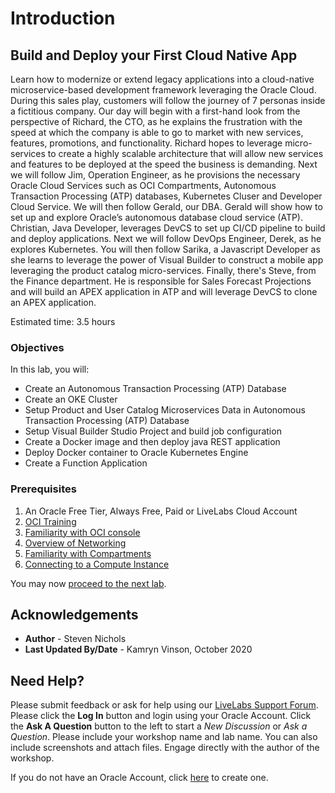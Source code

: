 # Introduction

## Build and Deploy your First Cloud Native App

Learn how to modernize or extend legacy applications into a cloud-native microservice-based development framework leveraging the Oracle Cloud. During this sales play, customers will follow the journey of 7 personas inside a fictitious company. Our day will begin with a first-hand look from the perspective of Richard, the CTO, as he explains the frustration with the speed at which the company is able to go to market with new services, features, promotions, and functionality. Richard hopes to leverage micro-services to create a highly scalable architecture that will allow new services and features to be deployed at the speed the business is demanding. Next we will follow Jim, Operation Engineer, as he provisions the necessary Oracle Cloud Services such as OCI Compartments, Autonomous Transaction Processing (ATP) databases, Kubernetes Cluser and Developer Cloud Service.  We will then follow Gerald, our DBA. Gerald will show how to set up and explore Oracle’s autonomous database cloud service (ATP). Christian, Java Developer, leverages DevCS to set up CI/CD pipeline to build and deploy applications. Next we will follow DevOps Engineer, Derek, as he explores Kubernetes. You will then follow Sarika, a Javascript Developer as she learns to leverage the power of Visual Builder to construct a mobile app leveraging the product catalog micro-services.  Finally, there's Steve, from the Finance department.  He is responsible for Sales Forecast Projections and will build an APEX application in ATP and will leverage DevCS to clone an APEX application.

Estimated time: 3.5 hours

### Objectives

In this lab, you will:
* Create an Autonomous Transaction Processing (ATP) Database
* Create an OKE Cluster
* Setup Product and User Catalog Microservices Data in Autonomous Transaction Processing (ATP) Database
* Setup Visual Builder Studio Project and build job configuration
* Create a Docker image and then deploy java REST application
* Deploy Docker container to Oracle Kubernetes Engine
* Create a Function Application

### Prerequisites

1. An Oracle Free Tier, Always Free, Paid or LiveLabs Cloud Account
2. [OCI Training](https://cloud.oracle.com/en_US/iaas/training)
3. [Familiarity with OCI console](https://docs.us-phoenix-1.oraclecloud.com/Content/GSG/Concepts/console.htm)
4. [Overview of Networking](https://docs.us-phoenix-1.oraclecloud.com/Content/Network/Concepts/overview.htm)
5. [Familiarity with Compartments](https://docs.us-phoenix-1.oraclecloud.com/Content/GSG/Concepts/concepts.htm)
6. [Connecting to a Compute Instance](https://docs.us-phoenix-1.oraclecloud.com/Content/Compute/Tasks/accessinginstance.htm)

You may now [proceed to the next lab](#next).

## Acknowledgements

- **Author** - Steven Nichols
- **Last Updated By/Date** - Kamryn Vinson, October 2020

## Need Help?
Please submit feedback or ask for help using our [LiveLabs Support Forum](https://community.oracle.com/tech/developers/categories/livelabsdiscussions). Please click the **Log In** button and login using your Oracle Account. Click the **Ask A Question** button to the left to start a *New Discussion* or *Ask a Question*.  Please include your workshop name and lab name.  You can also include screenshots and attach files.  Engage directly with the author of the workshop.

If you do not have an Oracle Account, click [here](https://profile.oracle.com/myprofile/account/create-account.jspx) to create one.
